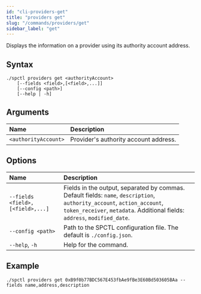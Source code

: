 ```yaml
---
id: "cli-providers-get"
title: "providers get"
slug: "/commands/providers/get"
sidebar_label: "get"
---
```


Displays the information on a provider using its authority account address.

## Syntax

```
./spctl providers get <authorityAccount>
    [--fields <field>,[<field>,...]]
    [--config <path>]
    [--help | -h]
```

## Arguments

| **Name** | **Description** |
| :- | :- |
| `<authorityAccount>` | Provider's authority account address. |

## Options

| <div style={{width:265}}>**Name**</div> | **Description** |
| :- | :- |
| `--fields <field>,[<field>,...]` | Fields in the output, separated by commas. Default fields: `name`, `description`, `authority_account`, `action_account`, `token_receiver`, `metadata`. Additional fields: `address`, `modified_date`. |
| `--config <path>` | Path to the SPCTL configuration file. The default is `./config.json`. |
| `--help`, `-h` | Help for the command. |

## Example

```
./spctl providers get 0xB9f0b77BDC567E453fbAe9fBe3E60Bd503605BAa --fields name,address,description
```